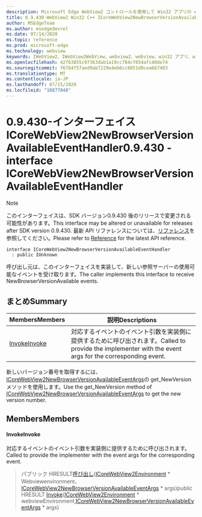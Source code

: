 ```yaml
---
description: Microsoft Edge WebView2 コントロールを使用して Win32 アプリの web コンテンツをホストする
title: 0.9.430-WebView2 Win32 C++ ICoreWebView2NewBrowserVersionAvailableEventHandler
author: MSEdgeTeam
ms.author: msedgedevrel
ms.date: 07/14/2020
ms.topic: reference
ms.prod: microsoft-edge
ms.technology: webview
keywords: IWebView2、IWebView2WebView、webview2、webview、win32 アプリ、win32、edge、ICoreWebView2、ICoreWebView2Host、browser control、edge html
ms.openlocfilehash: 42f63855c97363dab1a19cc784cf654afc40de74
ms.sourcegitcommit: f6764f57aed9ab7229e4eb6cc8851d0cea667403
ms.translationtype: MT
ms.contentlocale: ja-JP
ms.lasthandoff: 07/15/2020
ms.locfileid: "10877848"
---
```

# <span data-ttu-id="73f33-104">0.9.430-インターフェイス ICoreWebView2NewBrowserVersionAvailableEventHandler</span><span class="sxs-lookup"><span data-stu-id="73f33-104">0.9.430 - interface ICoreWebView2NewBrowserVersionAvailableEventHandler</span></span> 

> [!NOTE]
> <span data-ttu-id="73f33-105">このインターフェイスは、SDK バージョン0.9.430 後のリリースで変更される可能性があります。</span><span class="sxs-lookup"><span data-stu-id="73f33-105">This interface may be altered or unavailable for releases after SDK version 0.9.430.</span></span> <span data-ttu-id="73f33-106">最新 API リファレンスについては、[リファレンス](../../../webview2-api-reference.md)を参照してください。</span><span class="sxs-lookup"><span data-stu-id="73f33-106">Please refer to [Reference](../../../webview2-api-reference.md) for the latest API reference.</span></span>

```
interface ICoreWebView2NewBrowserVersionAvailableEventHandler
  : public IUnknown
```

<span data-ttu-id="73f33-107">呼び出し元は、このインターフェイスを実装して、新しい参照サーバーの使用可能なイベントを受け取ります。</span><span class="sxs-lookup"><span data-stu-id="73f33-107">The caller implements this interface to receive NewBrowserVersionAvailable events.</span></span>

## <span data-ttu-id="73f33-108">まとめ</span><span class="sxs-lookup"><span data-stu-id="73f33-108">Summary</span></span>

 <span data-ttu-id="73f33-109">Members</span><span class="sxs-lookup"><span data-stu-id="73f33-109">Members</span></span>                        | <span data-ttu-id="73f33-110">説明</span><span class="sxs-lookup"><span data-stu-id="73f33-110">Descriptions</span></span>
--------------------------------|---------------------------------------------
[<span data-ttu-id="73f33-111">Invoke</span><span class="sxs-lookup"><span data-stu-id="73f33-111">Invoke</span></span>](#invoke) | <span data-ttu-id="73f33-112">対応するイベントのイベント引数を実装側に提供するために呼び出されます。</span><span class="sxs-lookup"><span data-stu-id="73f33-112">Called to provide the implementer with the event args for the corresponding event.</span></span>

<span data-ttu-id="73f33-113">新しいバージョン番号を取得するには、 [ICoreWebView2NewBrowserVersionAvailableEventArgs](ICoreWebView2NewBrowserVersionAvailableEventArgs.md)の get_NewVersion メソッドを使用します。</span><span class="sxs-lookup"><span data-stu-id="73f33-113">Use the get_NewVersion method of [ICoreWebView2NewBrowserVersionAvailableEventArgs](ICoreWebView2NewBrowserVersionAvailableEventArgs.md) to get the new version number.</span></span>

## <span data-ttu-id="73f33-114">Members</span><span class="sxs-lookup"><span data-stu-id="73f33-114">Members</span></span>

#### <span data-ttu-id="73f33-115">Invoke</span><span class="sxs-lookup"><span data-stu-id="73f33-115">Invoke</span></span> 

<span data-ttu-id="73f33-116">対応するイベントのイベント引数を実装側に提供するために呼び出されます。</span><span class="sxs-lookup"><span data-stu-id="73f33-116">Called to provide the implementer with the event args for the corresponding event.</span></span>

> <span data-ttu-id="73f33-117">パブリック HRESULT[呼び出し](#invoke)([ICoreWebView2Environment](ICoreWebView2Environment.md) \* Webviewenvironment、[ICoreWebView2NewBrowserVersionAvailableEventArgs](ICoreWebView2NewBrowserVersionAvailableEventArgs.md) \* args)</span><span class="sxs-lookup"><span data-stu-id="73f33-117">public HRESULT [Invoke](#invoke)([ICoreWebView2Environment](ICoreWebView2Environment.md) \* webviewEnvironment,[ICoreWebView2NewBrowserVersionAvailableEventArgs](ICoreWebView2NewBrowserVersionAvailableEventArgs.md) \* args)</span></span>

